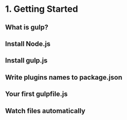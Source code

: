# 1. Getting Started

## What is gulp?

## Install Node.js

## Install gulp.js

## Write plugins names to package.json

## Your first gulpfile.js

## Watch files automatically
